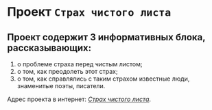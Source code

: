 # Проект `Страх чистого листа`  
  
## Проект содержит 3 информативных блока, рассказывающих:  
1. о проблеме страха перед чистым листом;  
2. о том, как преодолеть этот страх;  
3. о том, как справлялись с таким страхом известные люди, знаменитые поэты, писатели.  
  
Адрес проекта в интернет: *[Страх чистого листа](https://github.com/olga-rks/s-chistogo-lista.git)*.  